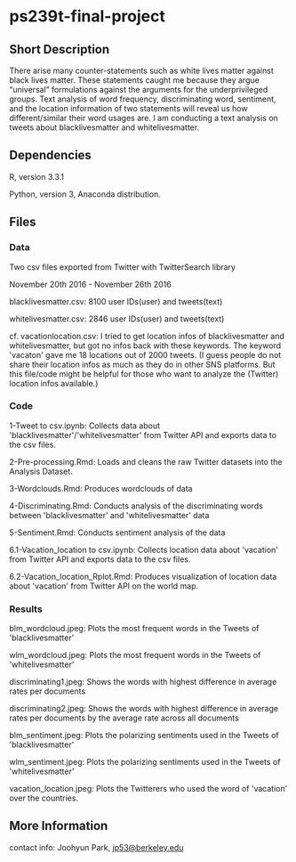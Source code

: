 # ps239t-final-project

## Short Description

There arise many counter-statements such as white lives matter against black lives matter. These statements caught me because they argue “universal” formulations against the arguments for the underprivileged groups. Text analysis of word frequency, discriminating word, sentiment, and the location information of two statements will reveal us how different/similar their word usages are. I am conducting a text analysis on tweets about blacklivesmatter and whitelivesmatter.  


## Dependencies

R, version 3.3.1

Python, version 3, Anaconda distribution.


## Files

### Data

Two csv files exported from Twitter with TwitterSearch library

November 20th 2016 - November 26th 2016

blacklivesmatter.csv: 8100 user IDs(user) and tweets(text)

whitelivesmatter.csv: 2846 user IDs(user) and tweets(text)

cf. vacationlocation.csv: I tried to get location infos of blacklivesmatter and whitelivesmatter, but got no infos back with these keywords. The keyword 'vacaton' gave me 18 locations out of 2000 tweets. (I guess people do not share their location infos as much as they do in other SNS platforms. But this file/code might be helpful for those who want to analyze the (Twitter) location infos available.)


### Code

1-Tweet to csv.ipynb: Collects data about 'blacklivesmatter'/'whitelivesmatter' from Twitter API and exports data to the csv files.

2-Pre-processing.Rmd: Loads and cleans the raw Twitter datasets into the Analysis Dataset.

3-Wordclouds.Rmd: Produces wordclouds of data 

4-Discriminating.Rmd: Conducts analysis of the discriminating words between 'blacklivesmatter' and 'whitelivesmatter' data

5-Sentiment.Rmd: Conducts sentiment analysis of the data

6.1-Vacation_location to csv.ipynb: Collects location data about 'vacation' from Twitter API and exports data to the csv files.

6.2-Vacation_location_Rplot.Rmd: Produces visualization of location data about 'vacation' from Twitter API on the world map. 


### Results

blm_wordcloud.jpeg: Plots the most frequent words in the Tweets of 'blacklivesmatter'

wlm_wordcloud.jpeg: Plots the most frequent words in the Tweets of 'whitelivesmatter'

discriminating1.jpeg: Shows the words with highest difference in average rates per documents

discriminating2.jpeg: Shows the words with highest difference in average rates per documents by the average rate across all documents

blm_sentiment.jpeg: Plots the polarizing sentiments used in the Tweets of 'blacklivesmatter'

wlm_sentiment.jpeg: Plots the polarizing sentiments used in the Tweets of 'whitelivesmatter'

vacation_location.jpeg: Plots the Twitterers who used the word of 'vacation' over the countries. 


## More Information

contact info: Joohyun Park, jp53@berkeley.edu
